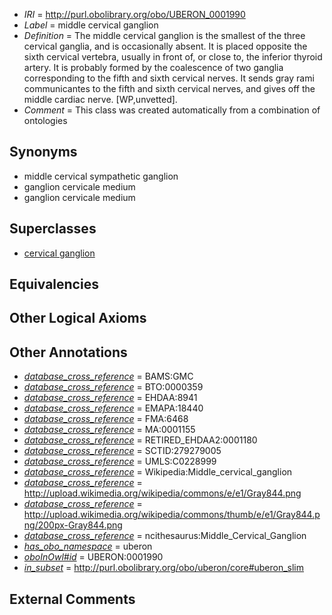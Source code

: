  * *IRI* = http://purl.obolibrary.org/obo/UBERON_0001990
 * *Label* = middle cervical ganglion
 * *Definition* = The middle cervical ganglion is the smallest of the three cervical ganglia, and is occasionally absent. It is placed opposite the sixth cervical vertebra, usually in front of, or close to, the inferior thyroid artery. It is probably formed by the coalescence of two ganglia corresponding to the fifth and sixth cervical nerves. It sends gray rami communicantes to the fifth and sixth cervical nerves, and gives off the middle cardiac nerve. [WP,unvetted].
 * *Comment* = This class was created automatically from a combination of ontologies

## Synonyms

 * middle cervical sympathetic ganglion
 * ganglion cervicale medium
 * ganglion cervicale medium

## Superclasses

 * [cervical ganglion](../../UBERON/91/UBERON_0001991.md)

## Equivalencies


## Other Logical Axioms


## Other Annotations

 * *[database_cross_reference](../../ef/oboInOwl#hasDbXref.md)* = BAMS:GMC
 * *[database_cross_reference](../../ef/oboInOwl#hasDbXref.md)* = BTO:0000359
 * *[database_cross_reference](../../ef/oboInOwl#hasDbXref.md)* = EHDAA:8941
 * *[database_cross_reference](../../ef/oboInOwl#hasDbXref.md)* = EMAPA:18440
 * *[database_cross_reference](../../ef/oboInOwl#hasDbXref.md)* = FMA:6468
 * *[database_cross_reference](../../ef/oboInOwl#hasDbXref.md)* = MA:0001155
 * *[database_cross_reference](../../ef/oboInOwl#hasDbXref.md)* = RETIRED_EHDAA2:0001180
 * *[database_cross_reference](../../ef/oboInOwl#hasDbXref.md)* = SCTID:279279005
 * *[database_cross_reference](../../ef/oboInOwl#hasDbXref.md)* = UMLS:C0228999
 * *[database_cross_reference](../../ef/oboInOwl#hasDbXref.md)* = Wikipedia:Middle_cervical_ganglion
 * *[database_cross_reference](../../ef/oboInOwl#hasDbXref.md)* = http://upload.wikimedia.org/wikipedia/commons/e/e1/Gray844.png
 * *[database_cross_reference](../../ef/oboInOwl#hasDbXref.md)* = http://upload.wikimedia.org/wikipedia/commons/thumb/e/e1/Gray844.png/200px-Gray844.png
 * *[database_cross_reference](../../ef/oboInOwl#hasDbXref.md)* = ncithesaurus:Middle_Cervical_Ganglion
 * *[has_obo_namespace](../../ce/oboInOwl#hasOBONamespace.md)* = uberon
 * *[oboInOwl#id](../../id/oboInOwl#id.md)* = UBERON:0001990
 * *[in_subset](../../et/oboInOwl#inSubset.md)* = http://purl.obolibrary.org/obo/uberon/core#uberon_slim

## External Comments

